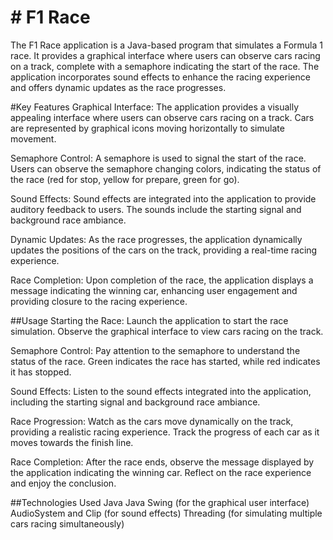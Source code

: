 # # F1 Race
The F1 Race application is a Java-based program that simulates a Formula 1 race. It provides a graphical interface where users can observe cars racing on a track, complete with a semaphore indicating the start of the race. The application incorporates sound effects to enhance the racing experience and offers dynamic updates as the race progresses.

#Key Features
Graphical Interface: The application provides a visually appealing interface where users can observe cars racing on a track. Cars are represented by graphical icons moving horizontally to simulate movement.

Semaphore Control: A semaphore is used to signal the start of the race. Users can observe the semaphore changing colors, indicating the status of the race (red for stop, yellow for prepare, green for go).

Sound Effects: Sound effects are integrated into the application to provide auditory feedback to users. The sounds include the starting signal and background race ambiance.

Dynamic Updates: As the race progresses, the application dynamically updates the positions of the cars on the track, providing a real-time racing experience.

Race Completion: Upon completion of the race, the application displays a message indicating the winning car, enhancing user engagement and providing closure to the racing experience.

##Usage
Starting the Race: Launch the application to start the race simulation. Observe the graphical interface to view cars racing on the track.

Semaphore Control: Pay attention to the semaphore to understand the status of the race. Green indicates the race has started, while red indicates it has stopped.

Sound Effects: Listen to the sound effects integrated into the application, including the starting signal and background race ambiance.

Race Progression: Watch as the cars move dynamically on the track, providing a realistic racing experience. Track the progress of each car as it moves towards the finish line.

Race Completion: After the race ends, observe the message displayed by the application indicating the winning car. Reflect on the race experience and enjoy the conclusion.

##Technologies Used
Java
Java Swing (for the graphical user interface)
AudioSystem and Clip (for sound effects)
Threading (for simulating multiple cars racing simultaneously)
